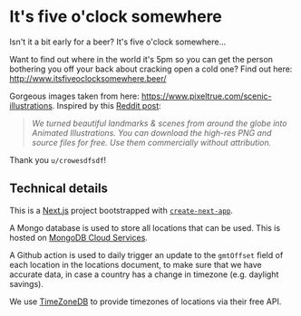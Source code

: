 # It's five o'clock somewhere

Isn't it a bit early for a beer? It's five o'clock somewhere...

Want to find out where in the world it's 5pm so you can get the person bothering you off your back about cracking open a cold one? Find out here: http://www.itsfiveoclocksomewhere.beer/

Gorgeous images taken from here: https://www.pixeltrue.com/scenic-illustrations.
Inspired by this [Reddit post](https://www.reddit.com/r/InternetIsBeautiful/comments/osgaly/we_turned_beautiful_landmarks_scenes_from_around/):

> _We turned beautiful landmarks & scenes from around the globe into Animated Illustrations. You can download the high-res PNG and source files for free. Use them commercially without attribution._

Thank you `u/crowesdfsdf`!

## Technical details

This is a [Next.js](https://nextjs.org/) project bootstrapped with [`create-next-app`](https://github.com/vercel/next.js/tree/canary/packages/create-next-app).

A Mongo database is used to store all locations that can be used. This is hosted on [MongoDB Cloud Services](https://www.mongodb.com/cloud).

A Github action is used to daily trigger an update to the `gmtOffset` field of each location in the locations document, to make sure that we have accurate data, in case a country has a change in timezone (e.g. daylight savings).

We use [TimeZoneDB](https://timezonedb.com/api) to provide timezones of locations via their free API.
